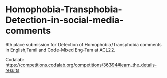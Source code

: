 # Homophobia-Transphobia-Detection-in-social-media-comments
6th place submission for Detection of Homophobia/Transphobia comments in English,Tamil and Code-Mixed Eng-Tam at ACL22.

Codalab: https://competitions.codalab.org/competitions/36394#learn_the_details-results

